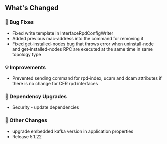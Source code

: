 <!-- Release notes generated using configuration in .github/release.yml at 5.1.22 -->

## What's Changed
### 🐞 Bug Fixes
* Fixed write template in InterfaceRpdConfigWriter
* Added previous mac-address into the command for removing it
* Fixed get-installed-nodes bug that throws error when uninstall-node and get-installed-nodes RPC are executed at the same time in same topology type
### 💡 Improvements
* Prevented sending command for rpd-index, ucam and dcam attributes if there is no change for CER rpd interfaces
### 🔨 Dependency Upgrades
* Security - update dependencies
### 🔧 Other Changes
* upgrade embedded kafka version in application properties
* Release 5.1.22
